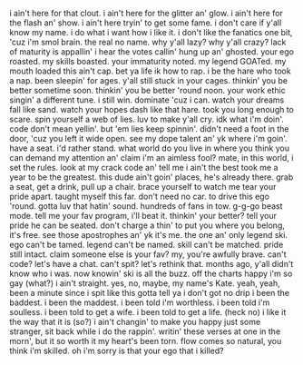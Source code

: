 i ain't here for that clout.
i ain't here for the glitter an' glow.
i ain't here for the flash an' show.
i ain't here tryin' to get some fame.
i don't care if y'all know my name.
i do what i want how i like it.
i don't like the fanatics one bit,
'cuz i'm smol brain.
the real no name.
why y'all lazy?
why y'all crazy?
lack of maturity is appallin'
i hear the votes callin'
hung up an' ghosted.
your ego roasted.
my skills boasted.
your immaturity noted.
my legend GOATed.
my mouth loaded
this ain't cap.
bet ya life ik how to rap.
i be the hare who took a nap.
been sleepin' for ages.
y'all still stuck in your cages.
thinkin' you be better sometime soon.
thinkin' you be better 'round noon.
your work ethic singin' a different tune.
i still win. dominate 'cuz i can.
watch your dreams fall like sand.
watch your hopes dash like that hare.
took you long enough to scare.
spin yourself a web of lies.
luv to make y'all cry.
idk what i'm doin'.
code don't mean yellin'.
but 'em lies keep spinnin'.
didn't need a foot in the door, 'cuz you left it wide open.
see my dope talent an' yk where i'm goin'.
have a seat. i'd rather stand.
what world do you live in where you think you can demand
my attention an' claim i'm an aimless fool?
mate, in this world, i set the rules.
look at my crack code an' tell me i ain't the best
took me a year to be the greatest.
this dude ain't goin' places, he's already there.
grab a seat, get a drink, pull up a chair.
brace yourself to watch me tear
your pride apart.
taught myself this far.
don't need no car.
to drive this ego 'round.
gotta luv that hatin' sound.
hundreds of fans in tow.
g-g-go beast mode.
tell me your fav program, i'll beat it.
thinkin' your better? tell your pride he can be seated.
don't charge a thin' to put you where you belong, it's free.
see those apostrophes an' yk it's me.
the one an' only legend ski.
ego can't be tamed.
legend can't be named.
skill can't be matched.
pride still intact.
claim someone else is your fav?
my, you're awfully brave.
can't code? let's have a chat.
can't spit? let's rethink that.
months ago, y'all didn't know who i was.
now knowin' ski is all the buzz.
off the charts happy i'm so gay (what?)
i ain't straight. yes, no, maybe, my name's Kate.
yeah, yeah, been a minute since i spit like this
gotta tell ya i don't got no drip
i been the baddest.
i been the maddest.
i been told i'm worthless.
i been told i'm soulless.
i been told to get a wife.
i been told to get a life. (heck no)
i like it the way that it is (so?)
i ain't changin' to make you happy
just some stranger, sit back while i do the rappin'.
writin' these verses at one in the morn',
but it so worth it my heart's been torn.
flow comes so natural, you think i'm skilled.
oh i'm sorry is that your ego that i killed?
